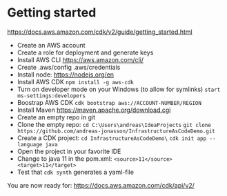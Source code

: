 # Getting started

https://docs.aws.amazon.com/cdk/v2/guide/getting_started.html

* Create an AWS account
* Create a role for deployment and generate keys
* Install AWS CLI https://aws.amazon.com/cli/
* Create .aws/config .aws/credentials
* Install node: https://nodejs.org/en
* Install AWS CDK `npm install -g aws-cdk`
* Turn on developer mode on your Windows (to allow for symlinks) `start ms-settings:developers`
* Boostrap AWS CDK `cdk bootstrap aws://ACCOUNT-NUMBER/REGION`
* Install Maven https://maven.apache.org/download.cgi
* Create an empty repo in git
* Clone the empty repo: `cd C:\Users\andreas\IdeaProjects` `git clone https://github.com/andreas-jonasson/InfrastructureAsCodeDemo.git`
* Create a CDK project: `cd InfrastructureAsCodeDemo\` `cdk init app --language java`
* Open the project in your favorite IDE
* Change to java 11 in the pom.xml: `<source>11</source><target>11</target>`
* Test that `cdk synth` generates a yaml-file

You are now ready for: https://docs.aws.amazon.com/cdk/api/v2/
